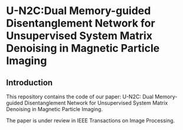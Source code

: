 # U-N2C:Dual Memory-guided Disentanglement Network for Unsupervised System Matrix Denoising in Magnetic Particle Imaging
## Introduction
This repository contains the code  of our paper: U-N2C: Dual Memory-guided Disentanglement Network for Unsupervised System Matrix Denoising in Magnetic Particle Imaging.

The paper is under review in IEEE Transactions on Image Processing.

